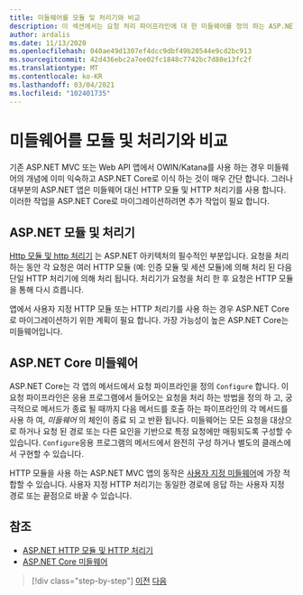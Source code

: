 ```yaml
---
title: 미들웨어를 모듈 및 처리기와 비교
description: 이 섹션에서는 요청 처리 파이프라인에 대 한 미들웨어를 정의 하는 ASP.NET Core 앱에서 처리기 및 모듈을 사용 하는 ASP.NET apps에 대 한 구조의 차이점을 살펴봅니다.
author: ardalis
ms.date: 11/13/2020
ms.openlocfilehash: 040ae49d1307ef4dcc9dbf49b20544e9cd2bc913
ms.sourcegitcommit: 42d436ebc2a7ee02fc1848c7742bc7d80e13fc2f
ms.translationtype: MT
ms.contentlocale: ko-KR
ms.lasthandoff: 03/04/2021
ms.locfileid: "102401735"
---
```

# <a name="compare-middleware-to-modules-and-handlers"></a>미들웨어를 모듈 및 처리기와 비교

기존 ASP.NET MVC 또는 Web API 앱에서 OWIN/Katana를 사용 하는 경우 미들웨어의 개념에 이미 익숙하고 ASP.NET Core로 이식 하는 것이 매우 간단 합니다. 그러나 대부분의 ASP.NET 앱은 미들웨어 대신 HTTP 모듈 및 HTTP 처리기를 사용 합니다. 이러한 작업을 ASP.NET Core로 마이그레이션하려면 추가 작업이 필요 합니다.

## <a name="aspnet-modules-and-handlers"></a>ASP.NET 모듈 및 처리기

[Http 모듈 및 http 처리기](/troubleshoot/aspnet/http-modules-handlers) 는 ASP.NET 아키텍처의 필수적인 부분입니다. 요청을 처리 하는 동안 각 요청은 여러 HTTP 모듈 (예: 인증 모듈 및 세션 모듈)에 의해 처리 된 다음 단일 HTTP 처리기에 의해 처리 됩니다. 처리기가 요청을 처리 한 후 요청은 HTTP 모듈을 통해 다시 흐릅니다.

앱에서 사용자 지정 HTTP 모듈 또는 HTTP 처리기를 사용 하는 경우 ASP.NET Core로 마이그레이션하기 위한 계획이 필요 합니다. 가장 가능성이 높은 ASP.NET Core는 미들웨어입니다.

## <a name="aspnet-core-middleware"></a>ASP.NET Core 미들웨어

ASP.NET Core는 각 앱의 메서드에서 요청 파이프라인을 정의 `Configure` 합니다. 이 요청 파이프라인은 응용 프로그램에서 들어오는 요청을 처리 하는 방법을 정의 하 고, 궁극적으로 메서드가 종료 될 때까지 다음 메서드를 호출 하는 파이프라인의 각 메서드를 사용 하 여, *미들웨어* 의 체인이 종료 되 고 반환 됩니다. 미들웨어는 모든 요청을 대상으로 하거나 요청 된 경로 또는 다른 요인을 기반으로 특정 요청에만 매핑되도록 구성할 수 있습니다. `Configure`응용 프로그램의 메서드에서 완전히 구성 하거나 별도의 클래스에서 구현할 수 있습니다.

HTTP 모듈을 사용 하는 ASP.NET MVC 앱의 동작은 [사용자 지정 미들웨어](/aspnet/core/fundamentals/middleware/?preserve-view=true&view=aspnetcore-3.1)에 가장 적합할 수 있습니다. 사용자 지정 HTTP 처리기는 동일한 경로에 응답 하는 사용자 지정 경로 또는 끝점으로 바꿀 수 있습니다.

## <a name="references"></a>참조

- [ASP.NET HTTP 모듈 및 HTTP 처리기](/troubleshoot/aspnet/http-modules-handlers)
- [ASP.NET Core 미들웨어](/aspnet/core/fundamentals/middleware/?preserve-view=true&view=aspnetcore-3.1)

>[!div class="step-by-step"]
>[이전](dependency-injection-differences.md)
>[다음](configuration-differences.md)
